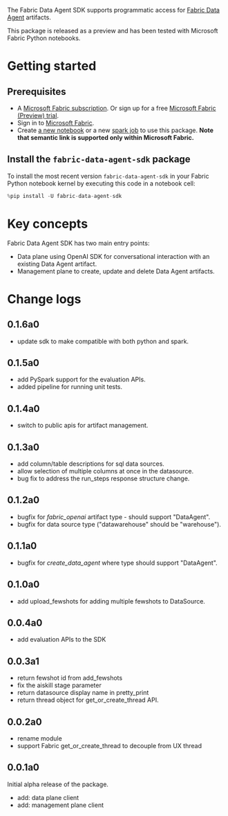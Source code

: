 The Fabric Data Agent SDK supports programmatic access for [Fabric Data Agent](https://learn.microsoft.com/en-us/fabric/data-science/concept-ai-skill) artifacts.

This package is released as a preview and has been tested with Microsoft Fabric Python notebooks.

# Getting started

## Prerequisites

* A [Microsoft Fabric subscription](https://learn.microsoft.com/en-us/fabric/enterprise/licenses). Or sign up for a free [Microsoft Fabric (Preview) trial](https://learn.microsoft.com/en-us/fabric/get-started/fabric-trial).
* Sign in to [Microsoft Fabric](https://fabric.microsoft.com/).
* Create [a new notebook](https://learn.microsoft.com/en-us/fabric/data-engineering/how-to-use-notebook#create-notebooks) or a new [spark job](https://learn.microsoft.com/en-us/fabric/data-engineering/create-spark-job-definition) to use this package. **Note that semantic link is supported only within Microsoft Fabric.**

## Install the `fabric-data-agent-sdk` package

To install the most recent version `fabric-data-agent-sdk` in your Fabric Python notebook kernel by executing this code in a notebook cell:

  ```python
  %pip install -U fabric-data-agent-sdk
  ```

# Key concepts

Fabric Data Agent SDK has two main entry points:

* Data plane using OpenAI SDK for conversational interaction with an existing Data Agent artifact.
* Management plane to create, update and delete Data Agent artifacts.

# Change logs

## 0.1.6a0

* update sdk to make compatible with both python and spark.

## 0.1.5a0

* add PySpark support for the evaluation APIs.
* added pipeline for running unit tests.

## 0.1.4a0

* switch to public apis for artifact management.

## 0.1.3a0

* add column/table descriptions for sql data sources.
* allow selection of multiple columns at once in the datasource.
* bug fix to address the run_steps response structure change.

## 0.1.2a0

* bugfix for *fabric_openai* artifact type - should support "DataAgent".
* bugfix for data source type ("datawarehouse" should be "warehouse").

## 0.1.1a0

* bugfix for *create_data_agent* where type should support "DataAgent".

## 0.1.0a0

* add upload_fewshots for adding multiple fewshots to DataSource.

## 0.0.4a0

* add evaluation APIs to the SDK

## 0.0.3a1

* return fewshot id from add_fewshots
* fix the aiskill stage parameter
* return datasource display name in pretty_print
* return thread object for get_or_create_thread API.

## 0.0.2a0

* rename module
* support Fabric get_or_create_thread to decouple from UX thread

## 0.0.1a0

Initial alpha release of the package.

* add: data plane client
* add: management plane client
